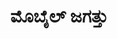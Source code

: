 ---
weight: 1
title: "ಮೊಬೈಲ್ ಜಗತ್ತು"
draft: true
topic: "ಟೆಕ್ ಲೋಕ"
collection: "ಮೊಬೈಲ್ ಜಗತ್ತು"
oneLiner: "Subtitle"
image: "https://upload.wikimedia.org/wikipedia/commons/5/55/Smartphone_use_at_railway_station.jpg"
imageCreditsText: "Image from Wikimedia Commons"
easterEgg: true
#knowMoreLink: "https://wikipedia.org"
---